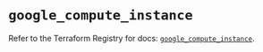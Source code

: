 # `google_compute_instance`

Refer to the Terraform Registry for docs: [`google_compute_instance`](https://registry.terraform.io/providers/hashicorp/google-beta/6.41.0/docs/resources/google_compute_instance).
